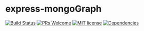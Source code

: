 # express-mongoGraph 
[![Build Status](https://travis-ci.com/tuev/express-starter.svg?branch=master)](https://travis-ci.com/tuev/express-starter)
[![PRs Welcome](https://img.shields.io/badge/PRs-welcome-brightgreen.svg)](https://github.com/tuev/express-starter/pulls)
[![MIT license](http://img.shields.io/badge/license-MIT-brightgreen.svg)](http://opensource.org/licenses/MIT)
[![Dependencies](https://david-dm.org/tuev/express-starter.svg)](https://david-dm.org/tuev/express-starter)
